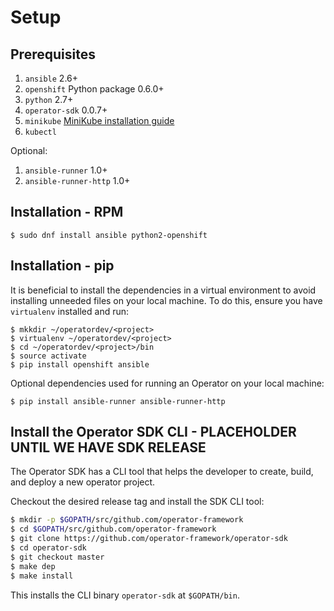 # Setup

## Prerequisites

1. `ansible` 2.6+
1. `openshift` Python package 0.6.0+
1. `python` 2.7+
1. `operator-sdk` 0.0.7+
1. `minikube` [MiniKube installation guide](https://kubernetes.io/docs/tasks/tools/install-minikube/)
1. `kubectl`

Optional:

1. `ansible-runner` 1.0+
1. `ansible-runner-http` 1.0+

## Installation - RPM
```
$ sudo dnf install ansible python2-openshift
```

## Installation - pip

It is beneficial to install the dependencies in a virtual environment to avoid
installing unneeded files on your local machine. To do this, ensure you have
`virtualenv` installed and run:
```
$ mkkdir ~/operatordev/<project>
$ virtualenv ~/operatordev/<project>
$ cd ~/operatordev/<project>/bin
$ source activate
$ pip install openshift ansible
```

Optional dependencies used for running an Operator on your local machine:
```
$ pip install ansible-runner ansible-runner-http
```

## Install the Operator SDK CLI - PLACEHOLDER UNTIL WE HAVE SDK RELEASE

The Operator SDK has a CLI tool that helps the developer to create, build, and
deploy a new operator project.

Checkout the desired release tag and install the SDK CLI tool:

```sh
$ mkdir -p $GOPATH/src/github.com/operator-framework
$ cd $GOPATH/src/github.com/operator-framework
$ git clone https://github.com/operator-framework/operator-sdk
$ cd operator-sdk
$ git checkout master
$ make dep
$ make install
```

This installs the CLI binary `operator-sdk` at `$GOPATH/bin`.
